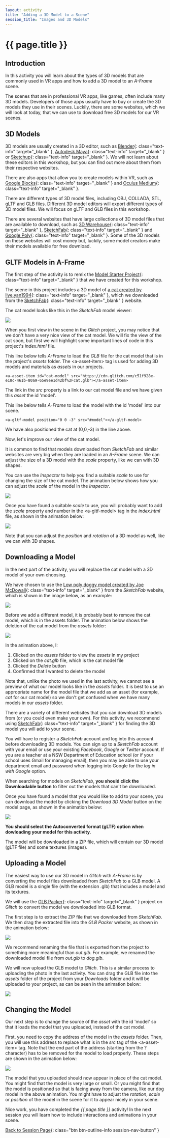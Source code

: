 ```yaml
---
layout: activity
title: "Adding a 3D Model to a Scene"
session_title: "Images and 3D Models"
---
```


# {{ page.title }}

## Introduction

In this activity you will learn about the types of 3D models that are commonly used in VR apps and how to add a 3D model to an *A-Frame* scene.

The scenes that are in professional VR apps, like games, often include many  3D models.
Developers of those apps usually have to buy or create the 3D models they use in their scenes.
Luckily, there are some websites, which we will look at today, that we can use to download free 3D models for our VR scenes.

## 3D Models

3D models are usually created in a 3D editor, such as [Blender](https://www.blender.org/){: class="text-info" target="_blank" }, [Autodesk Maya](https://www.autodesk.com/products/maya/overview){: class="text-info" target="_blank" } or [Sketchup](https://www.sketchup.com/){: class="text-info" target="_blank" }.
We will not learn about these editors in this workshop, but you can find out more about them from their respective websites.

There are also apps that allow you to create models within VR, such as [Google Blocks](https://arvr.google.com/blocks/){: class="text-info" target="_blank" } and [Oculus Medium](https://www.oculus.com/medium/?locale=en_GB){: class="text-info" target="_blank" }.

There are different types of 3D model files, including OBJ, COLLADA, STL, gLTF and GLB files.
Different 3D model editors will export different types of 3D model files.
We will focus on gLTF and GLB files in this workshop. 

There are several websites that have large collections of 3D model files that are available to download, such as [3D Warehouse](https://3dwarehouse.sketchup.com/){: class="text-info" target="_blank" }, [SketchFab](https://sketchfab.com/){: class="text-info" target="_blank" } and [Google Poly](https://poly.google.com/){: class="text-info" target="_blank" }.
Some of the 3D models on these websites will cost money but, luckily, some model creators make their models available for free download.

## GLTF Models in A-Frame

The first step of the activity is to remix the [Model Starter Project](https://glitch.com/~cs4s-model-starter){: class="text-info" target="_blank" } that we have created for this workshop.

The scene in this project includes a 3D model of [a cat created by 
liye.yan1994](https://sketchfab.com/3d-models/cat-husa-e1f996075ece4f26855879eaaae17790){: class="text-info" target="_blank" }, which we downloaded from the [SketchFab](https://sketchfab.com/){: class="text-info" target="_blank" } website.

The cat model looks like this in the *SketchFab* model viewer:

<div class="row my-4">
    <div class="col-md-6 offset-md-3">
        <img src="images/model_sketchfab.png" class="img-fluid border border-info">
    </div>
</div>

When you first view in the scene in the *Glitch* project, you may notice that we don't have a very nice view of the cat model.
We will fix the view of the cat soon, but first we will highlight some important lines of code in this project's *index.html* file.

This line below tells *A-Frame* to load the *GLB* file for the cat model that is in the project's *assets* folder.
The &lt;a-asset-item&gt; tag is used for adding 3D models and materials as *assets* in our projects.

```
<a-asset-item id="cat-model" src="https://cdn.glitch.com/c51f928e-e18c-461b-80a9-65e9ee1d42bf%2Fcat.glb"></a-asset-item>
```

The link in the *src* property is a link to our cat model file and we have given this *asset* the id 'model'.

This line below tells *A-Frame* to load the model with the id 'model' into our scene.

```
<a-gltf-model position="0 0 -3" src="#model"></a-gltf-model>
```

We have also positioned the cat at (0,0,-3) in the line above.

Now, let's improve our view of the cat model.

It is common to find that models downloaded from *SketchFab* and similar websites are very big when they are loaded in an *A-Frame* scene.
We can adjust the size of a 3D model with the *scale* property, like we can with 3D shapes.

You can use the *Inspector* to help you find a suitable *scale* to use for changing the size of the cat model.
The animation below shows how you can adjust the *scale* of the model in the *Inspector*.

<div class="row my-4">
    <div class="col-md-8 offset-md-2">
        <img src="images/model_scale_inspector.gif" class="img-fluid border border-info">
    </div>
</div>

Once you have found a suitable *scale* to use, you will probably want to add the *scale* property and number in the &lt;a-gltf-model&gt; tag in the *index.html* file, as shown in the animation below:

<div class="row my-4">
    <div class="col-md-8 offset-md-2">
        <img src="images/model_scale_code.gif" class="img-fluid border border-info">
    </div>
</div>

Note that you can adjust the *position* and *rotation* of a 3D model as well, like we can with 3D shapes.

## Downloading a Model

In the next part of the activity, you will replace the cat model with a 3D model of your own choosing.

We have chosen to use the [Low poly doggy model created by Joe McDowall](https://sketchfab.com/3d-models/low-poly-doggy-1c8c763518ab4751bfcddf0b6a34011a){: class="text-info" target="_blank" } from the *SketchFab* website, which is shown in the image below, as an example:

<div class="row my-4">
    <div class="col-md-6 offset-md-3">
        <img src="images/model_dog.png" class="img-fluid border border-info">
    </div>
</div>

Before we add a different model, it is probably best to remove the cat model, which is in the assets folder.
The animation below shows the deletion of the cat model from the *assets* folder:

<div class="row my-4">
    <div class="col-md-8 offset-md-2">
        <img src="images/model_delete_asset.gif" class="img-fluid border border-info">
    </div>
</div>

In the animation above, I:

1. Clicked on the *assets* folder to view the *assets* in my project
2. Clicked on the *cat.glb* file, which is the cat model file
3. Clicked the *Delete* button
4. Confirmed that I wanted to delete the model

Note that, unlike the photo we used in the last activity, we cannot see a preview of what our model looks like in the *assets* folder.
It is best to use an appropriate name for the model file that we add as an asset (for example, *cat* for our cat model) so we don't get confused when we have many models in our *assets* folder.

There are a variety of different websites that you can download 3D models from (or you could even make your own).
For this activity, we recommend using [SketchFab](https://sketchfab.com/search?sort_by=-pertinence&type=models){: class="text-info" target="_blank" } for finding the 3D model you will add to your scene.

You will have to register a *SketchFab* account and log into this account before downloading 3D models. 
You can sign up to a *SketchFab* account with your email or use your existing *Facebook*, *Google* or *Twitter* account.
If you are a teacher at a NSW Department of Education school (or if your school uses Gmail for managing email), then you may be able to use your department email and password when logging into Google for the *log in with Google* option.

When searching for models on *SketchFab*, **you should click the Downloadable button** to filter out the models that can't be downloaded.

Once you have found a model that you would like to add to your scene, you can download the model by clicking the *Download 3D Model* button on the model page, as shown in the animation below:

<div class="row my-4">
    <div class="col-md-8 offset-md-2">
        <img src="images/model_download.gif" class="img-fluid border border-info">
    </div>
</div>

**You should select the Autoconverted format (gLTF) option when dowloading your model for this activity**.

The model will be downloaded in a ZIP file, which will contain our 3D model (gLTF file) and some textures (images).

## Uploading a Model

The easiest way to use our 3D model in *Glitch* with *A-Frame* is by converting the model files downloaded from *SketchFab* to a GLB model.
A GLB model is a single file (with the extension .glb) that includes a model and its textures.

We will use the [GLB Packer](http://glb-packer.glitch.me/){: class="text-info" target="_blank" } project on *Glitch* to convert the model we downloaded into GLB format.

The first step is to extract the ZIP file that we downloaded from *SketchFab*.
We then drag the extracted file into the *GLB Packer* website, as shown in the animation below:

<div class="row my-4">
    <div class="col-md-8 offset-md-2">
        <img src="images/model_glb.gif" class="img-fluid border border-info">
    </div>
</div>

We recommend renaming the file that is exported from the project to something more meaningful than *out.glb*.
For example, we renamed the downloaded model file from *out.glb* to *dog.glb*.

We will now upload the GLB model to *Glitch*.
This is a similar process to uploading the photo in the last activity.
You can drag the GLB file into the *assets* folder of the project from your *Downloads* folder and it will be uploaded to your project, as can be seen in the animation below:

<div class="row my-4">
    <div class="col-md-8 offset-md-2">
        <img src="images/model_add_asset.gif" class="img-fluid border border-info">
    </div>
</div>

## Changing the Model

Our next step is to change the source of the *asset* with the id 'model' so that it loads the model that you uploaded, instead of the cat model.

First, you need to copy the address of the model in the *assets* folder.
Then, you will use this address to replace what is in the *src* tag of the &lt;a-asset-item&gt; tag.
Note that the end part of the address (starting from the ? character) has to be removed for the model to load properly.
These steps are shown in the animation below:

<div class="row my-4">
    <div class="col-md-8 offset-md-2">
        <img src="images/model_change.gif" class="img-fluid border border-info">
    </div>
</div>

The model that you uploaded should now appear in place of the cat model.
You might find that the model is very large or small.
Or you might find that the model is positioned so that is facing away from the camera, like our dog model in the above animation.
You might have to adjust the *rotation*, *scale* or *position* of the model in the scene for it to appear nicely in your scene.

Nice work, you have completed the <i>{{ page.title }}</i> activity!
In the next session you will learn how to include interactions and animations in your scene.

[Back to Session Page](./){: class="btn btn-outline-info session-nav-button" }